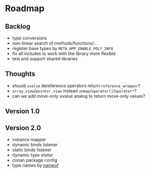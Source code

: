 # Roadmap

## Backlog

- type conversions
- non-linear search of methods/functions/...
- register base types by `META_HPP_ENABLE_POLY_INFO`
- fix all includes to work with the library more flexible
- test and support shared libraries

## Thoughts

- should `uvalue` dereference operators return `reference_wrapper`?
- `array_view`/`pointer_view` instead `unmap`/`operator[]`/`operator*`?
- can we add move-only uvalue analog to return move-only values?

## Version 1.0

## Version 2.0

- instance mapper
- dynamic binds listener
- static binds listener
- dynamic type visitor
- conan package config
- type names by [nameof](https://github.com/Neargye/nameof)
